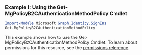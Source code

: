 ### Example 1: Using the Get-MgPolicyB2CAuthenticationMethodPolicy Cmdlet
```powershell
Import-Module Microsoft.Graph.Identity.SignIns
Get-MgPolicyB2CAuthenticationMethodPolicy
```
This example shows how to use the Get-MgPolicyB2CAuthenticationMethodPolicy Cmdlet.
To learn about permissions for this resource, see the [permissions reference](/graph/permissions-reference).
